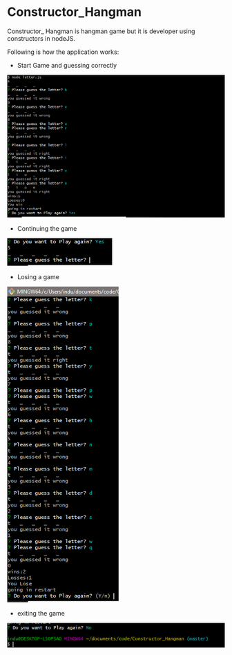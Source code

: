 # Constructor_Hangman

Constructor_ Hangman is hangman game but it is developer using constructors in nodeJS.

Following is how the application works:

* Start Game and guessing correctly

![GitHub Logo](correct_guess.PNG)

* Continuing the game

![GitHub Logo](next_word.PNG)

* Losing a game

![GitHub Logo](loss.PNG)

* exiting the game

![GitHub Logo](exit.PNG)